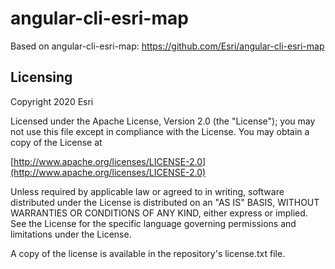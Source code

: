 # angular-cli-esri-map
Based on angular-cli-esri-map: https://github.com/Esri/angular-cli-esri-map

## Licensing

Copyright 2020 Esri

Licensed under the Apache License, Version 2.0 (the "License"); you may not use this file except in compliance with the License. You may obtain a copy of the License at

[http://www.apache.org/licenses/LICENSE-2.0](http://www.apache.org/licenses/LICENSE-2.0)

Unless required by applicable law or agreed to in writing, software distributed under the License is distributed on an "AS IS" BASIS, WITHOUT WARRANTIES OR CONDITIONS OF ANY KIND, either express or implied. See the License for the specific language governing permissions and limitations under the License.

A copy of the license is available in the repository's license.txt file.
